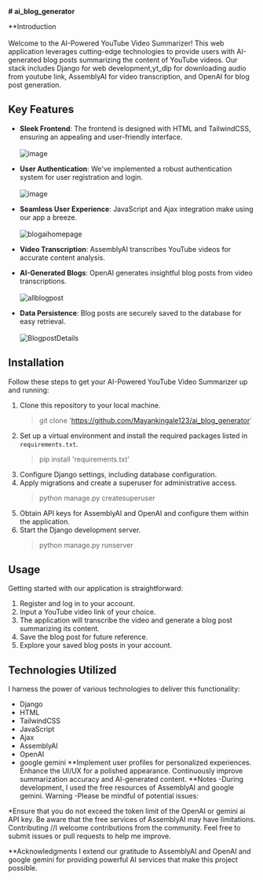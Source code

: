 **# ai_blog_generator**


**Introduction <br> <br>
Welcome to the AI-Powered YouTube Video Summarizer! This web application leverages cutting-edge technologies to provide users with AI-generated blog posts summarizing the content of YouTube videos. Our stack includes Django for web development,yt_dlp for downloading audio from youtube link, AssemblyAI for video transcription, and OpenAI for blog post generation.

## Key Features
- **Sleek Frontend**: The frontend is designed with HTML and TailwindCSS, ensuring an appealing and user-friendly interface.
  <br><br>
  ![image](https://github.com/user-attachments/assets/b41dbded-0d7b-4284-9175-b14a94d54494)




- **User Authentication**: We've implemented a robust authentication system for user registration and login.
  <br><br>
  ![image](https://github.com/user-attachments/assets/0d574131-3683-4f59-b314-62659cd7519e)



- **Seamless User Experience**: JavaScript and Ajax integration make using our app a breeze.
  <br><br>
![blogaihomepage](https://github.com/Abhay-Kanwasi/AI-Blog-Generator/assets/78997764/90d98beb-a34a-4a12-8d74-6dd415b1c5f1)


- **Video Transcription**: AssemblyAI transcribes YouTube videos for accurate content analysis.

- **AI-Generated Blogs**: OpenAI generates insightful blog posts from video transcriptions.
  <br><br>
![allblogpost](https://github.com/Abhay-Kanwasi/AI-Blog-Generator/assets/78997764/c40f81a0-de1d-4f70-8ae9-f34759de250d)

- **Data Persistence**: Blog posts are securely saved to the database for easy retrieval.
  <br><br>
![BlogpostDetails](https://github.com/Abhay-Kanwasi/AI-Blog-Generator/assets/78997764/07fd5081-9578-4628-bfc1-ebcc11ea4096)

## Installation
Follow these steps to get your AI-Powered YouTube Video Summarizer up and running:

1. Clone this repository to your local machine.
   > git clone 'https://github.com/Mayankingale123/ai_blog_generator'
3. Set up a virtual environment and install the required packages listed in `requirements.txt`.
   > pip install 'requirements.txt'
4. Configure Django settings, including database configuration.
5. Apply migrations and create a superuser for administrative access.
   > python manage.py createsuperuser
7. Obtain API keys for AssemblyAI and OpenAI and configure them within the application.
8. Start the Django development server.
   > python manage.py runserver

## Usage
Getting started with our application is straightforward:

1. Register and log in to your account.
2. Input a YouTube video link of your choice.
3. The application will transcribe the video and generate a blog post summarizing its content.
4. Save the blog post for future reference.
5. Explore your saved blog posts in your account.

## Technologies Utilized
I harness the power of various technologies to deliver this functionality:

- Django
- HTML
- TailwindCSS
- JavaScript
- Ajax
- AssemblyAI
- OpenAI
- google gemini
**Implement user profiles for personalized experiences.
Enhance the UI/UX for a polished appearance.
Continuously improve summarization accuracy and AI-generated content.
**Notes
-During development, I used the free resources of AssemblyAI and google gemini. 
 Warning
-Please be mindful of potential issues:

*Ensure that you do not exceed the token limit of the OpenAI or gemini ai API key.
 Be aware that the free services of AssemblyAI may have limitations.
 Contributing
//I welcome contributions from the community. Feel free to submit issues or pull requests to help me improve.

**Acknowledgments
  I extend our gratitude to AssemblyAI and OpenAI and google gemini for providing powerful AI services that make this project possible.


